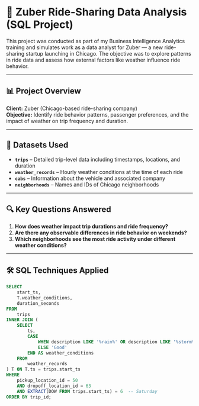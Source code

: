 # 🚖 Zuber Ride-Sharing Data Analysis (SQL Project)

This project was conducted as part of my Business Intelligence Analytics training and simulates work as a data analyst for Zuber — a new ride-sharing startup launching in Chicago. The objective was to explore patterns in ride data and assess how external factors like weather influence ride behavior.

---

## 📊 Project Overview

**Client:** Zuber (Chicago-based ride-sharing company)  
**Objective:** Identify ride behavior patterns, passenger preferences, and the impact of weather on trip frequency and duration.

---

## 🧩 Datasets Used

- **`trips`** – Detailed trip-level data including timestamps, locations, and duration
- **`weather_records`** – Hourly weather conditions at the time of each ride
- **`cabs`** – Information about the vehicle and associated company
- **`neighborhoods`** – Names and IDs of Chicago neighborhoods

---

## 🔍 Key Questions Answered

1. **How does weather impact trip durations and ride frequency?**
2. **Are there any observable differences in ride behavior on weekends?**
3. **Which neighborhoods see the most ride activity under different weather conditions?**

---

## 🛠️ SQL Techniques Applied

```sql
SELECT
    start_ts,
    T.weather_conditions,
    duration_seconds
FROM
    trips
INNER JOIN (
    SELECT
        ts,
        CASE
            WHEN description LIKE '%rain%' OR description LIKE '%storm%' THEN 'Bad'
            ELSE 'Good'
        END AS weather_conditions
    FROM
        weather_records
) T ON T.ts = trips.start_ts
WHERE
    pickup_location_id = 50
    AND dropoff_location_id = 63
    AND EXTRACT(DOW FROM trips.start_ts) = 6  -- Saturday
ORDER BY trip_id;
